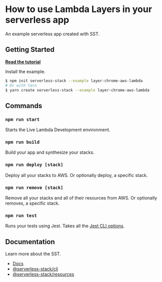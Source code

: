 # How to use Lambda Layers in your serverless app

An example serverless app created with SST.

## Getting Started

[**Read the tutorial**](https://sst.dev/examples/how-to-use-lambda-layers-in-your-serverless-app.html)

Install the example.

```bash
$ npm init serverless-stack --example layer-chrome-aws-lambda
# Or with Yarn
$ yarn create serverless-stack --example layer-chrome-aws-lambda
```

## Commands

### `npm run start`

Starts the Live Lambda Development environment.

### `npm run build`

Build your app and synthesize your stacks.

### `npm run deploy [stack]`

Deploy all your stacks to AWS. Or optionally deploy, a specific stack.

### `npm run remove [stack]`

Remove all your stacks and all of their resources from AWS. Or optionally removes, a specific stack.

### `npm run test`

Runs your tests using Jest. Takes all the [Jest CLI options](https://jestjs.io/docs/en/cli).

## Documentation

Learn more about the SST.

- [Docs](https://docs.sst.dev/)
- [@serverless-stack/cli](https://docs.sst.dev/packages/cli)
- [@serverless-stack/resources](https://docs.sst.dev/packages/resources)
